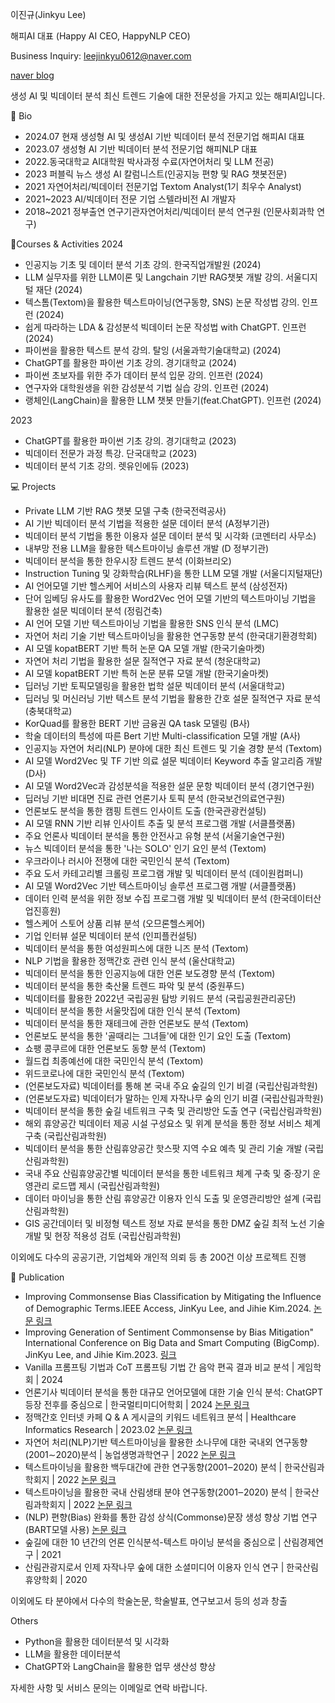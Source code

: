
 이진규(Jinkyu Lee)

해피AI 대표 (Happy AI CEO, HappyNLP CEO)


Business Inquiry: leejinkyu0612@naver.com


[naver blog](https://blog.naver.com/happynlp0612)

생성 AI 및 빅데이터 분석 최신 트렌드 기술에 대한 전문성을 가지고 있는 해피AI입니다.

📘 Bio
- 2024.07 현재 생성형 AI 및 생성AI 기반 빅데이터 분석  전문기업 해피AI 대표
- 2023.07 생성형 AI 기반 빅데이터 분석 전문기업 해피NLP 대표
- 2022.동국대학교 AI대학원 박사과정 수료(자연어처리 및 LLM 전공)
- 2023 퍼블릭 뉴스 생성 AI 칼럼니스트(인공지능 편향 및 RAG 챗봇전문) 
- 2021 자연어처리/빅데이터 전문기업 Textom Analyst(1기 최우수 Analyst)
- 2021~2023 AI/빅데이터 전문 기업 스텔라비전 AI 개발자
- 2018~2021 정부출연 연구기관자연어처리/빅데이터 분석 연구원 (인문사회과학 연구)

🎒Courses & Activities
2024
- 인공지능 기초 및 데이터 분석 기초 강의. 한국직업개발원 (2024)
- LLM 실무자를 위한 LLM이론 및 Langchain 기반 RAG챗봇 개발 강의. 서울디지털 재단 (2024)
- 텍스톰(Textom)을 활용한 텍스트마이닝(연구동향, SNS) 논문 작성법 강의. 인프런 (2024)
- 쉽게 따라하는 LDA & 감성분석 빅데이터 논문 작성법 with ChatGPT. 인프런 (2024)
- 파이썬을 활용한 텍스트 분석 강의. 탈잉 (서울과학기술대학교) (2024)
- ChatGPT를 활용한 파이썬 기초 강의. 경기대학교 (2024)
- 파이썬 초보자를 위한 주가 데이터 분석 입문 강의. 인프런 (2024)
- 연구자와 대학원생을 위한 감성분석 기법 실습 강의. 인프런 (2024)
- 랭체인(LangChain)을 활용한 LLM 챗봇 만들기(feat.ChatGPT). 인프런 (2024)

2023
- ChatGPT를 활용한 파이썬 기초 강의. 경기대학교 (2023)
- 빅데이터 전문가 과정 특강. 단국대학교 (2023)
- 빅데이터 분석 기초 강의. 렛유인에듀 (2023)

💻 Projects
- Private LLM 기반 RAG 챗봇 모델 구축 (한국전력공사)
- AI 기반 빅데이터 분석 기법을 적용한 설문 데이터 분석 (A정부기관)
- 빅데이터 분석 기법을 통한 이용자 설문 데이터 분석 및 시각화 (코멘터리 사무소)
- 내부망 전용 LLM을 활용한 텍스트마이닝 솔루션 개발 (D 정부기관)
- 빅데이터 분석을 통한 한우시장 트렌드 분석 (이화브리오)
- Instruction Tuning 및 강화학습(RLHF)을 통한 LLM 모델 개발 (서울디지털재단)
- AI 언어모델 기반 헬스케어 서비스의 사용자 리뷰 텍스트 분석 (삼성전자)
- 단어 임베딩 유사도를 활용한 Word2Vec 언어 모델 기반의 텍스트마이닝 기법을 활용한 설문 빅데이터 분석 (정림건축)
- AI 언어 모델 기반 텍스트마이닝 기법을 활용한 SNS 인식 분석 (LMC)
- 자연어 처리 기술 기반 텍스트마이닝을 활용한 연구동향 분석 (한국대기환경학회)
- AI 모델 kopatBERT 기반 특허 논문 QA 모델 개발 (한국기술마켓)
- 자연어 처리 기법을 활용한 설문 질적연구 자료 분석 (청운대학교)
- AI 모델 kopatBERT 기반 특허 논문 분류 모델 개발 (한국기술마켓)
- 딥러닝 기반 토픽모델링을 활용한 법학 설문 빅데이터 분석 (서울대학교)
- 딥러닝 및 머신러닝 기반 텍스트 분석 기법을 활용한 간호 설문 질적연구 자료 분석 (충북대학교)
- KorQuad를 활용한 BERT 기반 금융권 QA task 모델링 (B사)
- 학술 데이터의 특성에 따른 Bert 기반 Multi-classification 모델 개발 (A사)
- 인공지능 자연어 처리(NLP) 분야에 대한 최신 트렌드 및 기술 경향 분석 (Textom)
- AI 모델 Word2Vec 및 TF 기반 의료 설문 빅데이터 Keyword 추출 알고리즘 개발 (D사)
- AI 모델 Word2Vec과 감성분석을 적용한 설문 문항 빅데이터 분석 (경기연구원)
- 딥러닝 기반 비대면 진료 관련 언론기사 토픽 분석 (한국보건의료연구원)
- 언론보도 분석을 통한 캠핑 트렌드 인사이트 도출 (한국관광컨설팅)
- AI 모델 RNN 기반 리뷰 인사이트 추출 및 분석 프로그램 개발 (서클플랫폼)
- 주요 언론사 빅데이터 분석을 통한 안전사고 유형 분석 (서울기술연구원)
- 뉴스 빅데이터 분석을 통한 '나는 SOLO' 인기 요인 분석 (Textom)
- 우크라이나 러시아 전쟁에 대한 국민인식 분석 (Textom)
- 주요 도서 카테고리별 크롤링 프로그램 개발 및 빅데이터 분석 (데이원컴퍼니)
- AI 모델 Word2Vec 기반 텍스트마이닝 솔루션 프로그램 개발 (서클플랫폼)
- 데이터 인력 분석을 위한 정보 수집 프로그램 개발 및 빅데이터 분석 (한국데이터산업진흥원)
- 헬스케어 스토어 상품 리뷰 분석 (오므론헬스케어)
- 기업 인터뷰 설문 빅데이터 분석 (인피플컨설팅)
- 빅데이터 분석을 통한 여성원피스에 대한 니즈 분석 (Textom)
- NLP 기법을 활용한 정맥간호 관련 인식 분석 (울산대학교)
- 빅데이터 분석을 통한 인공지능에 대한 언론 보도경향 분석 (Textom)
- 빅데이터 분석을 통한 축산물 트렌드 파악 및 분석 (중원푸드)
- 빅데이터를 활용한 2022년 국립공원 탐방 키워드 분석 (국립공원관리공단)
- 빅데이터 분석을 통한 서울맛집에 대한 인식 분석 (Textom)
- 빅데이터 분석을 통한 재테크에 관한 언론보도 분석 (Textom)
- 언론보도 분석을 통한 '골때리는 그녀들'에 대한 인기 요인 도출 (Textom)
- 쇼팽 콩쿠르에 대한 언론보도 동향 분석 (Textom)
- 월드컵 최종예선에 대한 국민인식 분석 (Textom)
- 위드코로나에 대한 국민인식 분석 (Textom)
- (언론보도자료) 빅데이터를 통해 본 국내 주요 숲길의 인기 비결 (국립산림과학원)
- (언론보도자료) 빅데이터가 말하는 인제 자작나무 숲의 인기 비결 (국립산림과학원)
- 빅데이터 분석을 통한 숲길 네트워크 구축 및 관리방안 도출 연구 (국립산림과학원)
- 해외 휴양공간 빅데이터 제공 시설 구성요소 및 위계 분석을 통한 정보 서비스 체계 구축 (국립산림과학원)
- 빅데이터 분석을 통한 산림휴양공간 핫스팟 지역 수요 예측 및 관리 기술 개발 (국립산림과학원)
- 국내 주요 산림휴양공간별 빅데이터 분석을 통한 네트워크 체계 구축 및 중·장기 운영관리 로드맵 제시 (국립산림과학원)
- 데이터 마이닝을 통한 산림 휴양공간 이용자 인식 도출 및 운영관리방안 설계 (국립산림과학원)
- GIS 공간데이터 및 비정형 텍스트 정보 자료 분석을 통한 DMZ 숲길 최적 노선 기술 개발 및 현장 적용성 검토 (국립산림과학원)

이외에도 다수의 공공기관, 기업체와 개인적 의뢰 등 총 200건 이상 프로젝트 진행

📖 Publication
- Improving Commonsense Bias Classification by Mitigating the Influence of Demographic Terms.IEEE Access, JinKyu Lee, and Jihie Kim.2024.
  [논문 링크](https://arxiv.org/abs/2406.07229)
-  Improving Generation of Sentiment Commonsense by Bias Mitigation" International Conference on Big Data and Smart Computing (BigComp). JinKyu Lee, and Jihie Kim.2023.
  [링크](https://ieeexplore.ieee.org/document/10066681)
- Vanilla 프롬프팅 기법과 CoT 프롬프팅 기법 간 음악 편곡 결과 비교 분석 | 게임학회 | 2024
- 언론기사 빅데이터 분석을 통한 대규모 언어모델에 대한 기술 인식 분석: ChatGPT 등장 전후를 중심으로 | 한국멀티미디어학회 | 2024
  [논문 링크](https://drive.google.com/file/d/1hX5tRHzcLSwKk1a5UKrA_T67xVMk4JR5/view?usp=drive_link)
- 정맥간호 인터넷 카페 Q & A 게시글의 키워드 네트워크 분석 | Healthcare Informatics Research | 2023.02
  [논문 링크](https://drive.google.com/file/d/1lLkrD2v3RXZe0F0zRMeggcS1unfCKS--/view?usp=share_link)
- 자연어 처리(NLP)기반 텍스트마이닝을 활용한 소나무에 대한 국내외 연구동향(2001∼2020)분석 | 농업생명과학연구 | 2022
  [논문 링크](https://drive.google.com/file/d/1yOWp48E4xvuARp1Vxi4BychCsQVVxvqf/view?usp=share_link)
- 텍스트마이닝을 활용한 백두대간에 관한 연구동향(2001‒2020) 분석 | 한국산림과학회지 | 2022
  [논문 링크](https://drive.google.com/file/d/1IX34CV2cQ06aiZzag2gStvaGfU1NsfCb/view?usp=drive_link)
- 텍스트마이닝을 활용한 국내 산림생태 분야 연구동향(2001‒2020) 분석 | 한국산림과학회지 | 2022
  [논문 링크](https://drive.google.com/file/d/1ewHBl7FWIpxm9qNqwxQ9BL4jEQbpqYgk/view?usp=drive_link)
- (NLP) 편향(Bias) 완화를 통한 감성 상식(Commonse)문장 생성 향상 기법 연구 (BART모델 사용)
  [논문 링크](https://drive.google.com/file/d/1oNODMI2wv5zN-d-On7bnct9tsi5jL0Vl/view?usp=share_link)
- 숲길에 대한 10 년간의 언론 인식분석-텍스트 마이닝 분석을 중심으로 | 산림경제연구 | 2021
- 산림관광지로서 인제 자작나무 숲에 대한 소셜미디어 이용자 인식 연구 | 한국산림휴양학회 | 2020

이외에도 타 분야에서 다수의 학술논문, 학술발표, 연구보고서 등의 성과 창출

Others
- Python을 활용한 데이터분석 및 시각화
- LLM을 활용한 데이터분석
- ChatGPT와 LangChain을 활용한 업무 생산성 향상
   

자세한 사항 및 서비스 문의는 이메일로 연락 바랍니다.

